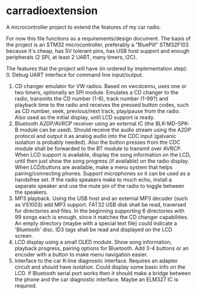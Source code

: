 # carradioextension
A microcontroller project to extend the features of my car radio.

For now this file functions as a requirements/design document.
The basis of the project is an STM32 microcontroller, preferably a "BluePill" STM32F103 because it's cheap, has 5V tolerant pins, has USB host support and enough peripherals (2 SPI, at least 2 UART, many timers, I2C).

The features that the project will have (in ordered by implementation step):
  0. Debug UART interface for command line input/output.
  1. CD changer emulator for VW radios. Based on vwcdcemu, uses one or two timers, optionally an SPI module. Emulates a CD changer to the radio, transmits the CD number (1-6), track number (1-99?) and playback time to the radio and receives the pressed button codes, such as CD number, seek, previous/next track, play/pause from the radio. Also used as the initial display, until LCD support is ready.
  2. Bluetooth A2DP/AVRCP receiver using an external IC (the BLK-MD-SPK-B module can be used). Should receive the audio stream using the A2DP protocol and output it as analog audio into the CDC input (galvanic isolation is probably needed). Also the button presses from the CDC module shall be forwarded to the BT module to transmit over AVRCP. When LCD support is available, display the song information on the LCD, until then just show the song progress (if available) on the radio display. When LCD/buttons are available, make a menu system that helps pairing/connecting phones. Support microphones so it can be used as a handsfree set. If the radio speakers make to much echo, install a separate speaker and use the mute pin of the radio to toggle between the speakers.
  3. MP3 playback. Using the USB host and an external MP3 decoder (such as VS1003) add MP3 support. FAT32 USB disk shall be read, traversed for directories and files. In the beginning supporting 6 directories with 99 songs each is enough, since it matches the CD changer capabilities. An empty directory (maybe with a special text file) could indicate a 'Bluetooth' disc. ID3 tags shall be read and displayed on the LCD screen.
  4. LCD display using a small OLED module. Show song information, playback progress, pairing options for Bluetooth. Add 3-4 buttons or an encoder with a button to make menu navigation easier.
  5. Interface to the car K-line diagnostic interface. Requires an adapter circuit and should have isolation. Could display some basic info on the LCD. If Bluetooth serial port works then it should make a bridge between the phone and the car diagnostic interface. Maybe an ELM327 IC is required.

